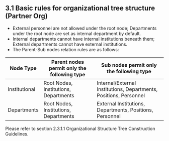 ## 3.1 Basic rules for organizational tree structure (Partner Org)

- External personnel are not allowed under the root node; Departments under the root node are set as internal department by default.
- Internal departments cannot have internal institutions beneath them; External departments cannot have external institutions.
- The Parent-Sub nodes relation rules are as follows:

| Node Type | Parent nodes permit only the following type | Sub nodes permit only the following type |
|-----------|---------------------------------------------|------------------------------------------|
| Institutional | Root Nodes, Institutions, Departments | Internal/External Institutions, Departments, Positions, Personnel |
| Departments | Root Nodes, Institutions, Departments | External Institutions, Departments, Positions, Personnel |

Please refer to section 2.3.1.1 Organizational Structure Tree Construction Guidelines.
